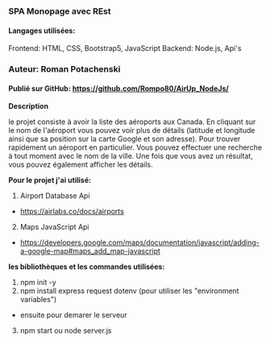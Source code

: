 
### SPA Monopage avec REst

#### Langages utilisées: 
Frontend: HTML, CSS, Bootstrap5, JavaScript
Backend: Node.js, Api's
### Auteur: Roman Potachenski


#### Publié sur GitHub: https://github.com/Rompo80/AirUp_NodeJs/


**Description**

le projet consiste à avoir la liste des aéroports aux Canada. En cliquant sur le nom de l'aéroport vous pouvez voir plus de détails (latitude et longitude ainsi que sa position sur la carte Google et son adresse).
Pour trouver rapidement un aéroport en particulier. Vous pouvez effectuer une recherche à tout moment avec le nom de la ville. Une fois que vous avez un résultat, vous pouvez également afficher les détails.


**Pour le projet j'ai utilisé:**

1. Airport Database Api
- https://airlabs.co/docs/airports 

2. Maps JavaScript Api
- https://developers.google.com/maps/documentation/javascript/adding-a-google-map#maps_add_map-javascript

**les bibliothèques et les commandes utilisées:**

1. npm init -y
2. npm install express request dotenv  (pour utiliser les "environment variables")

- ensuite pour demarer le serveur 
3. npm start  ou  node server.js
